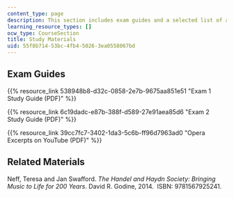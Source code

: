 ```yaml
---
content_type: page
description: This section includes exam guides and a selected list of audio examples.
learning_resource_types: []
ocw_type: CourseSection
title: Study Materials
uid: 55f8b714-53bc-4fb4-5026-3ea0558067bd
---
```


Exam Guides
-----------

{{% resource_link 538948b8-d32c-0858-2e7b-9675aa851e51 "Exam 1 Study Guide (PDF)" %}}

{{% resource_link 6c19dadc-e87b-388f-d589-27e91aea85d6 "Exam 2 Study Guide (PDF)" %}}

{{% resource_link 39cc7fc7-3402-1da3-5c6b-ff96d7963ad0 "Opera Excerpts on YouTube (PDF)" %}}

Related Materials
-----------------

Neff, Teresa and Jan Swafford. _The Handel and Haydn Society: Bringing Music to Life for 200 Years_. David R. Godine, 2014.  ISBN: 9781567925241.